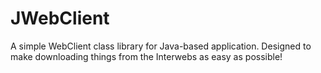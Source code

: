 JWebClient
==========

A simple WebClient class library for Java-based application. Designed to make downloading things from the Interwebs as easy as possible!
